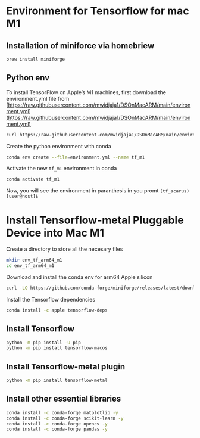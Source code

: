 # Environment for Tensorflow for mac M1 

## Installation of miniforce via homebriew

```bash
brew install miniforge
```

## Python env

To install TensorFlow on Apple’s M1 machines, first download the environment.yml file from [https://raw.githubusercontent.com/mwidjaja1/DSOnMacARM/main/environment.yml](https://raw.githubusercontent.com/mwidjaja1/DSOnMacARM/main/environment.yml)

```bash
curl https://raw.githubusercontent.com/mwidjaja1/DSOnMacARM/main/environment.yml --output environment.yml
```

Create the python environment with conda

```bash
conda env create --file=environment.yml --name tf_m1
```

Activate the new `tf_m1` environment in conda

```bash
conda activate tf_m1
```
Now, you will see the environment in paranthesis in you promt `(tf_acarus) [user@host]$ `


# Install Tensorflow-metal Pluggable Device into Mac M1

Create a directory to store all the necesary files

```bash
mkdir env_tf_arm64_m1
cd env_tf_arm64_m1
```

Download and install the conda env for arm64 Apple silicon

```bash
curl -LO https://github.com/conda-forge/miniforge/releases/latest/download/Miniforge3-MacOSX-arm64.sh
```

Install the Tensorflow dependencies

```bash
conda install -c apple tensorflow-deps
```

## Install Tensorflow

```bash
python -m pip install -U pip
python -m pip install tensorflow-macos
```

## Install Tensorflow-metal plugin

```bash
python -m pip install tensorflow-metal
```


## Install other essential libraries

```bash
conda install -c conda-forge matplotlib -y
conda install -c conda-forge scikit-learn -y
conda install -c conda-forge opencv -y
conda install -c conda-forge pandas -y
```
